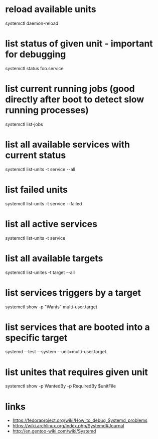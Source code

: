 # reload available units

systemctl daemon-reload

# list status of given unit - important for debugging

systemctl status foo.service

# list current running jobs (good directly after boot to detect slow running processes)

systemctl list-jobs

# list all available services with current status

systemctl list-units -t service --all

# list failed units

systemctl list-units -t service --failed

# list all active services

systemctl list-units -t service

# list all available targets

systemctl list-unites -t target --all

# list services triggers by a target

systemctl show -p "Wants" multi-user.target

# list services that are booted into a specific target

systemd --test --system --unit=multi-user.target

# list unites that requires given unit

systemctl show -p WantedBy -p RequiredBy $unitFile

# links

* https://fedoraproject.org/wiki/How_to_debug_Systemd_problems
* https://wiki.archlinux.org/index.php/Systemd#Journal
* http://en.gentoo-wiki.com/wiki/Systemd
